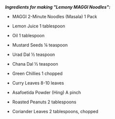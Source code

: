 ***Ingredients for making "Lemony MAGGI Noodles":***

* MAGGI 2-Minute Noodles (Masala)
        1 Pack

* Lemon Juice
        1 tablespoon

* Oil
        1 tablespoon

* Mustard Seeds
        ¼ teaspoon

* Urad Dal
        ½ teaspoon

* Chana Dal
        ½ teaspoon

* Green Chillies
        1 chopped

* Curry Leaves
        8-10 leaves

* Asafoetida Powder (Hing)
        A pinch

* Roasted Peanuts
        2 tablespoons

* Coriander Leaves
        2 tablespoons, chopped